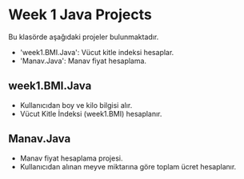 # Week 1 Java Projects

Bu klasörde aşağıdaki projeler bulunmaktadır.
- 'week1.BMI.Java': Vücut kitle indeksi hesaplar.
- 'Manav.Java': Manav fiyat hesaplama.

## week1.BMI.Java 
- Kullanıcıdan boy ve kilo bilgisi alır.
- Vücut Kitle İndeksi (week1.BMI) hesaplanır.

## Manav.Java
- Manav fiyat hesaplama projesi.
- Kullanıcıdan alınan meyve miktarına göre toplam ücret hesaplanır.


  